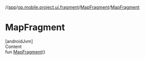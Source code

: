 //[app](../../../index.md)/[op.mobile.project.ui.fragment](../index.md)/[MapFragment](index.md)/[MapFragment](-map-fragment.md)



# MapFragment  
[androidJvm]  
Content  
fun [MapFragment](-map-fragment.md)()  



